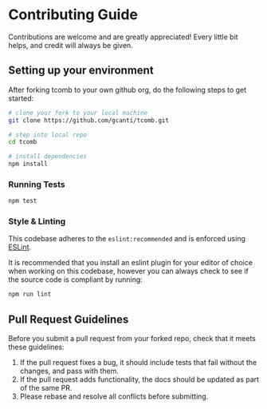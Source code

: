 # Contributing Guide

Contributions are welcome and are greatly appreciated! Every little bit helps, and credit will
always be given.

## Setting up your environment

After forking tcomb to your own github org, do the following steps to get started:

```sh
# clone your fork to your local machine
git clone https://github.com/gcanti/tcomb.git

# step into local repo
cd tcomb

# install dependencies
npm install
```

### Running Tests

```sh
npm test
```

### Style & Linting

This codebase adheres to the `eslint:recommended` and is
enforced using [ESLint](http://eslint.org/).

It is recommended that you install an eslint plugin for your editor of choice when working on this
codebase, however you can always check to see if the source code is compliant by running:

```sh
npm run lint
```

## Pull Request Guidelines

Before you submit a pull request from your forked repo, check that it meets these guidelines:

1. If the pull request fixes a bug, it should include tests that fail without the changes, and pass
with them.
2. If the pull request adds functionality, the docs should be updated as part of the same PR.
3. Please rebase and resolve all conflicts before submitting.
